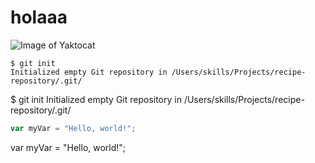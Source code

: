 # holaaa

![Image of Yaktocat](https://octodex.github.com/images/yaktocat.png)

```
$ git init
Initialized empty Git repository in /Users/skills/Projects/recipe-repository/.git/
```


$ git init
Initialized empty Git repository in /Users/skills/Projects/recipe-repository/.git/



``` javascript
var myVar = "Hello, world!";
```

var myVar = "Hello, world!";
